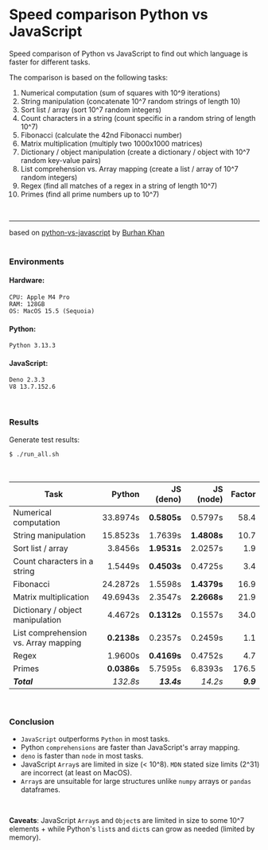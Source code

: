 # Speed comparison Python vs JavaScript

Speed comparison of Python vs JavaScript to find out which language is faster
for different tasks.

The comparison is based on the following tasks:

1. Numerical computation (sum of squares with 10^9 iterations)
1. String manipulation (concatenate 10^7 random strings of length 10)
1. Sort list / array (sort 10^7 random integers)
1. Count characters in a string (count specific in a random string of length
   10^7)
1. Fibonacci (calculate the 42nd Fibonacci number)
1. Matrix multiplication (multiply two 1000x1000 matrices)
1. Dictionary / object manipulation (create a dictionary / object with 10^7
   random key-value pairs)
1. List comprehension vs. Array mapping (create a list / array of 10^7 random
   integers)
1. Regex (find all matches of a regex in a string of length 10^7)
1. Primes (find all prime numbers up to 10^7)

<br><hr> based on
[python-vs-javascript](https://medium.com/@burhan-khan/python-vs-javascript-a-performance-comparison-through-code-examples-ed1b379fbff7)
by [Burhan Khan](https://medium.com/@burhan-khan)
<br><br>

### Environments

#### Hardware:

    CPU: Apple M4 Pro
    RAM: 128GB
    OS: MacOS 15.5 (Sequoia)

#### Python:

    Python 3.13.3

#### JavaScript:

    Deno 2.3.3
    V8 13.7.152.6

<br>

### Results

Generate test results:

```bash
$ ./run_all.sh
```

<br>

| Task                                 |      Python |   JS (deno) |   JS (node) |    Factor |
| ------------------------------------ | ----------: | ----------: | ----------: | --------: |
| Numerical computation                |    33.8974s | **0.5805s** |     0.5797s |      58.4 |
| String manipulation                  |    15.8523s |     1.7639s | **1.4808s** |      10.7 |
| Sort list / array                    |     3.8456s | **1.9531s** |     2.0257s |       1.9 |
| Count characters in a string         |     1.5449s | **0.4503s** |     0.4725s |       3.4 |
| Fibonacci                            |    24.2872s |     1.5598s | **1.4379s** |      16.9 |
| Matrix multiplication                |    49.6943s |     2.3547s | **2.2668s** |      21.9 |
| Dictionary / object manipulation     |     4.4672s | **0.1312s** |     0.1557s |      34.0 |
| List comprehension vs. Array mapping | **0.2138s** |     0.2357s |     0.2459s |       1.1 |
| Regex                                |     1.9600s | **0.4169s** |     0.4752s |       4.7 |
| Primes                               | **0.0386s** |     5.7595s |     6.8393s |     176.5 |
| _**Total**_                          |    _132.8s_ | _**13.4s**_ |     _14.2s_ | _**9.9**_ |

<br>

### Conclusion

- `JavaScript` outperforms `Python` in most tasks.
- Python `comprehensions` are faster than JavaScript's array mapping.
- `deno` is faster than `node` in most tasks.
- JavaScript `Array`s are limited in size (< 10^8). `MDN` stated size limits (2^31) are incorrect (at least on MacOS).
- `Array`s are unsuitable for large structures unlike `numpy` arrays or `pandas` dataframes.

<br>

**Caveats**: JavaScript `Array`s and `Object`s are limited in size to some 10^7
elements + while Python's `list`s and `dict`s can grow as needed (limited by
memory).
